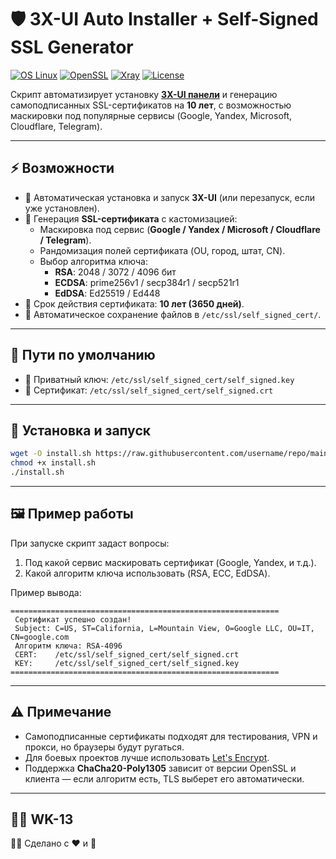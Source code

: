 
# 🛡️ 3X-UI Auto Installer + Self-Signed SSL Generator

[![OS Linux](https://img.shields.io/badge/OS-Linux-blue?logo=linux&logoColor=white)](https://www.linux.org/)
[![OpenSSL](https://img.shields.io/badge/OpenSSL-%E2%9C%94-green?logo=openssl&logoColor=white)](https://www.openssl.org/)
[![Xray](https://img.shields.io/badge/Xray-Ready-orange?logo=github)](https://github.com/XTLS/Xray-core)
[![License](https://img.shields.io/badge/License-MIT-purple)](LICENSE)

Скрипт автоматизирует установку [**3X-UI панели**](https://github.com/MHSanaei/3x-ui) и генерацию самоподписанных SSL-сертификатов на **10 лет**, с возможностью маскировки под популярные сервисы (Google, Yandex, Microsoft, Cloudflare, Telegram).

---

## ⚡ Возможности
- 🔄 Автоматическая установка и запуск **3X-UI** (или перезапуск, если уже установлен).  
- 🔑 Генерация **SSL-сертификата** с кастомизацией:
  - Маскировка под сервис (**Google / Yandex / Microsoft / Cloudflare / Telegram**).  
  - Рандомизация полей сертификата (OU, город, штат, CN).  
  - Выбор алгоритма ключа:
    - **RSA**: 2048 / 3072 / 4096 бит  
    - **ECDSA**: prime256v1 / secp384r1 / secp521r1  
    - **EdDSA**: Ed25519 / Ed448  
- 📅 Срок действия сертификата: **10 лет (3650 дней)**.  
- 📂 Автоматическое сохранение файлов в `/etc/ssl/self_signed_cert/`.  

---

## 📂 Пути по умолчанию
- 🔑 Приватный ключ: `/etc/ssl/self_signed_cert/self_signed.key`  
- 📜 Сертификат: `/etc/ssl/self_signed_cert/self_signed.crt`  

---

## 🚀 Установка и запуск
```bash
wget -O install.sh https://raw.githubusercontent.com/username/repo/main/install.sh
chmod +x install.sh
./install.sh
````

---

## 🖼️ Пример работы

При запуске скрипт задаст вопросы:

1. Под какой сервис маскировать сертификат (Google, Yandex, и т.д.).
2. Какой алгоритм ключа использовать (RSA, ECC, EdDSA).

Пример вывода:

```
============================================================
 Сертификат успешно создан!
 Subject: C=US, ST=California, L=Mountain View, O=Google LLC, OU=IT, CN=google.com
 Алгоритм ключа: RSA-4096
 CERT:    /etc/ssl/self_signed_cert/self_signed.crt
 KEY:     /etc/ssl/self_signed_cert/self_signed.key
============================================================
```

---

## ⚠️ Примечание

* Самоподписанные сертификаты подходят для тестирования, VPN и прокси, но браузеры будут ругаться.
* Для боевых проектов лучше использовать [Let's Encrypt](https://letsencrypt.org/).
* Поддержка **ChaCha20-Poly1305** зависит от версии OpenSSL и клиента — если алгоритм есть, TLS выберет его автоматически.

---

## 🧑‍💻 WK-13

👨‍💼 Сделано с ❤️ и 🔐

